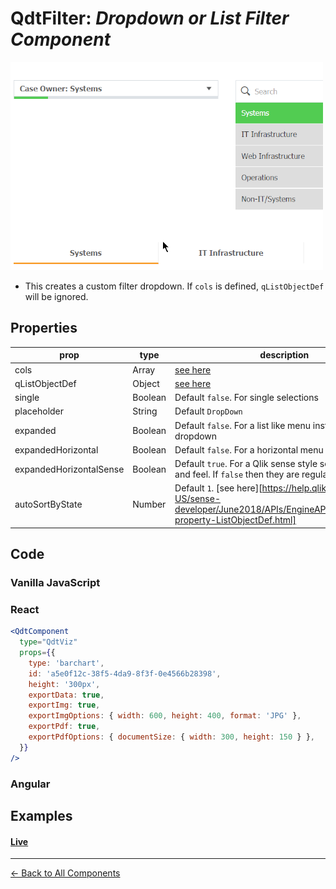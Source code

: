 # QdtFilter: *Dropdown or List Filter Component*

![QdtFilter](../assets/filters.png?raw=true "QdtFilter")

- This creates a custom filter dropdown. If `cols` is defined, `qListObjectDef` will be ignored.

## Properties

| prop             | type          | description   |
| ---------------- | ------------- | ------------- |
| cols             | Array         | [see here][cols] |
| qListObjectDef   | Object        | [see here][qListObjectDef] |
| single           | Boolean       | Default `false`. For single selections |
| placeholder      | String        | Default `DropDown` |
| expanded         | Boolean       | Default `false`. For a list like menu instead of a dropdown |
| expandedHorizontal| Boolean      | Default `false`. For a horizontal menu |
| expandedHorizontalSense| Boolean | Default `true`. For a Qlik sense style selections look and feel. If `false` then they are regular tabs |
| autoSortByState  | Number        | Default `1`. [see here][https://help.qlik.com/en-US/sense-developer/June2018/APIs/EngineAPI/genericobject-property-ListObjectDef.html] |


[vizApiCreate]: https://help.qlik.com/en-US/sense-developer/February2018/Subsystems/APIs/Content/CapabilityAPIs/VisualizationAPI/create-method.htm
[cols]: https://help.qlik.com/en-US/sense-developer/February2018/Subsystems/APIs/Content/CapabilityAPIs/VisualizationAPI/columns.htm
[qListObjectDef]: https://help.qlik.com/en-US/sense-developer/February2018/Subsystems/EngineAPI/Content/GenericObject/PropertyLevel/ListObjectDef.htm
[exportData]: https://help.qlik.com/en-US/sense-developer/September2018/Subsystems/APIs/Content/Sense_ClientAPIs/CapabilityAPIs/VisualizationAPI/exportData-method.htm
[exportImg]: https://help.qlik.com/en-US/sense-developer/September2018/Subsystems/APIs/Content/Sense_ClientAPIs/CapabilityAPIs/VisualizationAPI/exportImg-method.htm
[exportPdf]: https://help.qlik.com/en-US/sense-developer/September2018/Subsystems/APIs/Content/Sense_ClientAPIs/CapabilityAPIs/VisualizationAPI/exportPdf-method.htm

## Code

### Vanilla JavaScript

### React

```jsx
<QdtComponent
  type="QdtViz"
  props={{
    type: 'barchart',
    id: 'a5e0f12c-38f5-4da9-8f3f-0e4566b28398',
    height: '300px',
    exportData: true,
    exportImg: true,
    exportImgOptions: { width: 600, height: 400, format: 'JPG' },
    exportPdf: true,
    exportPdfOptions: { documentSize: { width: 300, height: 150 } },
  }}
/>
```

### Angular

## Examples

#### [Live](https://qdt-apps.qlik.com/qdt-components/react/#/filters)

---

[← Back to All Components](https://github.com/qlik-demo-team/qdt-components#components)